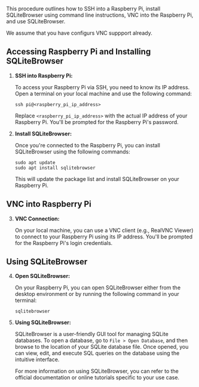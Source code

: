 This procedure outlines how to SSH into a Raspberry Pi, install SQLiteBrowser using command line instructions, VNC into the Raspberry Pi, and use SQLiteBrowser.

We assume that you have configurs VNC suppport already.

## Accessing Raspberry Pi and Installing SQLiteBrowser

1. **SSH into Raspberry Pi:**

    To access your Raspberry Pi via SSH, you need to know its IP address. Open a terminal on your local machine and use the following command:

    ```shell
    ssh pi@<raspberry_pi_ip_address>
    ```

    Replace `<raspberry_pi_ip_address>` with the actual IP address of your Raspberry Pi. You'll be prompted for the Raspberry Pi's password.

2. **Install SQLiteBrowser:**

    Once you're connected to the Raspberry Pi, you can install SQLiteBrowser using the following commands:

    ```shell
    sudo apt update
    sudo apt install sqlitebrowser
    ```

    This will update the package list and install SQLiteBrowser on your Raspberry Pi.

## VNC into Raspberry Pi

3. **VNC Connection:**

    On your local machine, you can use a VNC client (e.g., RealVNC Viewer) to connect to your Raspberry Pi using its IP address. You'll be prompted for the Raspberry Pi's login credentials.

## Using SQLiteBrowser

4. **Open SQLiteBrowser:**

    On your Raspberry Pi, you can open SQLiteBrowser either from the desktop environment or by running the following command in your terminal:

    ```shell
    sqlitebrowser
    ```

5. **Using SQLiteBrowser:**

    SQLiteBrowser is a user-friendly GUI tool for managing SQLite databases. To open a database, go to `File > Open Database`, and then browse to the location of your SQLite database file. Once opened, you can view, edit, and execute SQL queries on the database using the intuitive interface.

    For more information on using SQLiteBrowser, you can refer to the official documentation or online tutorials specific to your use case.
